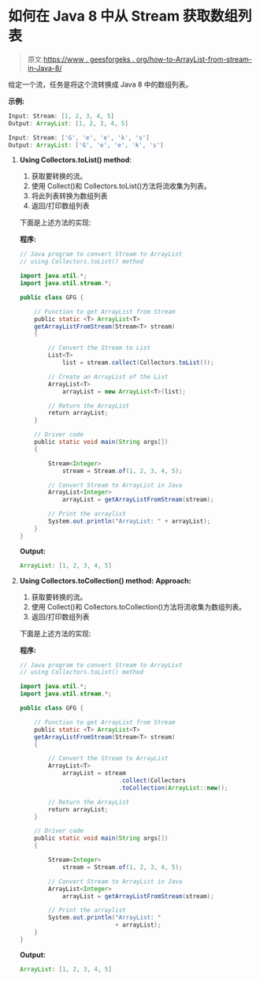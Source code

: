 # 如何在 Java 8 中从 Stream 获取数组列表

> 原文:[https://www . geesforgeks . org/how-to-ArrayList-from-stream-in-Java-8/](https://www.geeksforgeeks.org/how-to-get-arraylist-from-stream-in-java-8/)

给定一个流，任务是将这个流转换成 Java 8 中的数组列表。

**示例:**

```java
Input: Stream: [1, 2, 3, 4, 5]
Output: ArrayList: [1, 2, 3, 4, 5]

Input: Stream: ['G', 'e', 'e', 'k', 's']
Output: ArrayList: ['G', 'e', 'e', 'k', 's']

```

1.  **Using Collectors.toList() method**:
    1.  获取要转换的流。
    2.  使用 Collect()和 Collectors.toList()方法将流收集为列表。
    3.  将此列表转换为数组列表
    4.  返回/打印数组列表

    下面是上述方法的实现:

    **程序:**

    ```java
    // Java program to convert Stream to ArrayList
    // using Collectors.toList() method

    import java.util.*;
    import java.util.stream.*;

    public class GFG {

        // Function to get ArrayList from Stream
        public static <T> ArrayList<T>
        getArrayListFromStream(Stream<T> stream)
        {

            // Convert the Stream to List
            List<T>
                list = stream.collect(Collectors.toList());

            // Create an ArrayList of the List
            ArrayList<T>
                arrayList = new ArrayList<T>(list);

            // Return the ArrayList
            return arrayList;
        }

        // Driver code
        public static void main(String args[])
        {

            Stream<Integer>
                stream = Stream.of(1, 2, 3, 4, 5);

            // Convert Stream to ArrayList in Java
            ArrayList<Integer>
                arrayList = getArrayListFromStream(stream);

            // Print the arraylist
            System.out.println("ArrayList: " + arrayList);
        }
    }
    ```

    **Output:**

    ```java
    ArrayList: [1, 2, 3, 4, 5]

    ```

2.  **Using Collectors.toCollection() method:**
    **Approach:**
    1.  获取要转换的流。
    2.  使用 Collect()和 Collectors.toCollection()方法将流收集为数组列表。
    3.  返回/打印数组列表

    下面是上述方法的实现:

    **程序:**

    ```java
    // Java program to convert Stream to ArrayList
    // using Collectors.toList() method

    import java.util.*;
    import java.util.stream.*;

    public class GFG {

        // Function to get ArrayList from Stream
        public static <T> ArrayList<T>
        getArrayListFromStream(Stream<T> stream)
        {

            // Convert the Stream to ArrayList
            ArrayList<T>
                arrayList = stream
                                .collect(Collectors
                                .toCollection(ArrayList::new));

            // Return the ArrayList
            return arrayList;
        }

        // Driver code
        public static void main(String args[])
        {

            Stream<Integer>
                stream = Stream.of(1, 2, 3, 4, 5);

            // Convert Stream to ArrayList in Java
            ArrayList<Integer>
                arrayList = getArrayListFromStream(stream);

            // Print the arraylist
            System.out.println("ArrayList: "
                               + arrayList);
        }
    }
    ```

    **Output:**

    ```java
    ArrayList: [1, 2, 3, 4, 5]

    ```